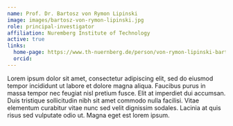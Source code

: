 ```yaml
---
name: Prof. Dr. Bartosz von Rymon Lipinski
image: images/bartosz-von-rymon-lipinski.jpg
role: principal-investigator
affiliation: Nuremberg Institute of Technology
active: true
links:
  home-page: https://www.th-nuernberg.de/person/von-rymon-lipinski-bartosz/
  orcid: 
---
```


Lorem ipsum dolor sit amet, consectetur adipiscing elit, sed do eiusmod tempor incididunt ut labore et dolore magna aliqua.
Faucibus purus in massa tempor nec feugiat nisl pretium fusce.
Elit at imperdiet dui accumsan.
Duis tristique sollicitudin nibh sit amet commodo nulla facilisi.
Vitae elementum curabitur vitae nunc sed velit dignissim sodales.
Lacinia at quis risus sed vulputate odio ut.
Magna eget est lorem ipsum.
